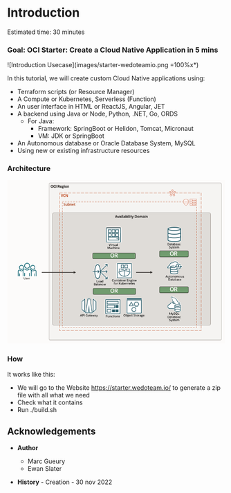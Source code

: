 
# Introduction

Estimated time: 30 minutes

### Goal: OCI Starter: Create a Cloud Native Application in 5 mins

![Introduction Usecase](images/starter-wedoteamio.png =100%x*)

In this tutorial, we will create custom Cloud Native applications using:

- Terraform scripts (or Resource Manager)
- A Compute or Kubernetes, Serverless (Function)
- An user interface in HTML or ReactJS, Angular, JET
- A backend using Java or Node, Python, .NET, Go, ORDS
    - For Java: 
        - Framework: SpringBoot or Helidon, Tomcat, Micronaut
        - VM: JDK or SpringBoot
- An Autonomous database or Oracle Database System, MySQL
- Using new or existing infrastructure resources

### Architecture

![Architecture](images/starter-architecture-all.png)

### How

It works like this:
- We will go to the Website https://starter.wedoteam.io/ to generate a zip file with all what we need
- Check what it contains
- Run ./build.sh

## Acknowledgements 

- **Author**
    - Marc Gueury
    - Ewan Slater 

- **History** - Creation - 30 nov 2022